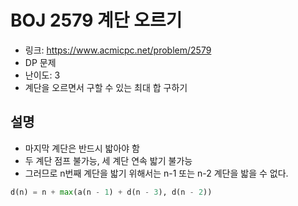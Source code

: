 # BOJ 2579 계단 오르기

- 링크: https://www.acmicpc.net/problem/2579
- DP 문제
- 난이도: 3
- 계단을 오르면서 구할 수 있는 최대 합 구하기

## 설명

- 마지막 계단은 반드시 밟아야 함
- 두 계단 점프 불가능, 세 계단 연속 밟기 불가능
- 그러므로 n번째 계단을 밟기 위해서는 n-1 또는 n-2 계단을 밟을 수 없다.

```python
d(n) = n + max(a(n - 1) + d(n - 3), d(n - 2))
```